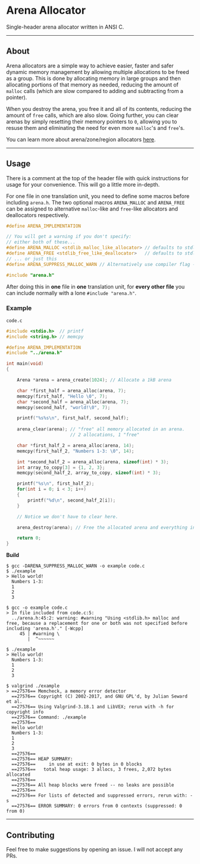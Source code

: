 # Arena Allocator
Single-header arena allocator written in ANSI C.

---

## About
Arena allocators are a simple way to achieve easier, faster and safer dynamic memory management by allowing multiple allocations to be freed as a group. This is done by allocating memory in large groups and then allocating portions of that memory as needed, reducing the amount of `malloc` calls (which are slow compared to adding and subtracting from a pointer).

When you destroy the arena, you free it and all of its contents, reducing the amount of `free` calls, which are also slow. Going further, you can clear arenas by simply resetting their memory pointers to `0`, allowing you to resuse them and eliminating the need for even more `malloc`'s and `free`'s.

You can learn more about arena/zone/region allocators [here](https://www.rfleury.com/p/untangling-lifetimes-the-arena-allocator).

---

## Usage
There is a comment at the top of the header file with quick instructions for usage for your convenience. This will go a little more in-depth.

For one file in one translation unit, you need to define some macros before including `arena.h`. The two optional macros `ARENA_MALLOC` and `ARENA_FREE` can be assigned to alternative `malloc`-like and `free`-like allocators and deallocators respectively.
```c
#define ARENA_IMPLEMENTATION

// You will get a warning if you don't specify:
// either both of these...
#define ARENA_MALLOC <stdlib_malloc_like_allocator> // defaults to stdlib malloc
#define ARENA_FREE <stdlib_free_like_deallocator>   // defaults to stdlib free
// ... or just this
#define ARENA_SUPPRESS_MALLOC_WARN // Alternatively use compiler flag -DARENA_SUPPRESS_MALLOC_WARN

#include "arena.h"
```

After doing this in **one** file in **one** translation unit, for **every other file** you can include normally with a lone `#include "arena.h"`.

### Example
`code.c`
```c
#include <stdio.h>  // printf
#include <string.h> // memcpy

#define ARENA_IMPLEMENTATION
#include "../arena.h"

int main(void)
{

    Arena *arena = arena_create(1024); // Allocate a 1kB arena

    char *first_half = arena_alloc(arena, 7);
    memcpy(first_half, "Hello \0", 7);
    char *second_half = arena_alloc(arena, 7);
    memcpy(second_half, "world!\0", 7);

    printf("%s%s\n", first_half, second_half);
    
    arena_clear(arena); // "free" all memory allocated in an arena.
                        // 2 allocations, 1 "free"

    char *first_half_2 = arena_alloc(arena, 14);
    memcpy(first_half_2, "Numbers 1-3: \0", 14);

    int *second_half_2 = arena_alloc(arena, sizeof(int) * 3);
    int array_to_copy[3] = {1, 2, 3};
    memcpy(second_half_2, array_to_copy, sizeof(int) * 3);

    printf("%s\n", first_half_2);
    for(int i = 0; i < 3; i++)
    {
        printf("%d\n", second_half_2[i]);
    }

    // Notice we don't have to clear here.

    arena_destroy(arena); // Free the allocated arena and everything in it

    return 0;
}
```
**Build**
```
$ gcc -DARENA_SUPPRESS_MALLOC_WARN -o example code.c
$ ./example
> Hello world!
  Numbers 1-3: 
  1
  2
  3

$ gcc -o example code.c
> In file included from code.c:5:
  ../arena.h:45:2: warning: #warning "Using <stdlib.h> malloc and free, because a replacement for one or both was not specified before including 'arena.h'." [-Wcpp]
     45 | #warning \
        |  ^~~~~~~

$ ./example
> Hello world!
  Numbers 1-3: 
  1
  2
  3

$ valgrind ./example
> ==27576== Memcheck, a memory error detector
  ==27576== Copyright (C) 2002-2017, and GNU GPL'd, by Julian Seward et al.
  ==27576== Using Valgrind-3.18.1 and LibVEX; rerun with -h for copyright info
  ==27576== Command: ./example
  ==27576== 
  Hello world!
  Numbers 1-3: 
  1
  2
  3
  ==27576== 
  ==27576== HEAP SUMMARY:
  ==27576==     in use at exit: 0 bytes in 0 blocks
  ==27576==   total heap usage: 3 allocs, 3 frees, 2,072 bytes allocated
  ==27576== 
  ==27576== All heap blocks were freed -- no leaks are possible
  ==27576== 
  ==27576== For lists of detected and suppressed errors, rerun with: -s
  ==27576== ERROR SUMMARY: 0 errors from 0 contexts (suppressed: 0 from 0)

```

---

## Contributing
Feel free to make suggestions by opening an issue. I will not accept any PRs.
